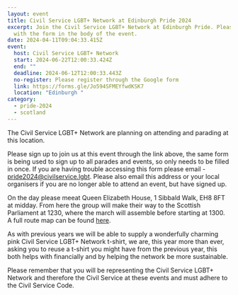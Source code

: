 ```yaml
---
layout: event
title: Civil Service LGBT+ Network at Edinburgh Pride 2024
excerpt: Join the Civil Service LGBT+ Network at Edinburgh Pride. Please sign up
  with the form in the body of the event.
date: 2024-04-11T09:04:33.415Z
event:
  host: Civil Service LGBT+ Network
  start: 2024-06-22T12:00:33.424Z
  end: ""
  deadline: 2024-06-12T12:00:33.443Z
  no-register: Please register through the Google form
  link: https://forms.gle/Jo594SFMEYfwdKSK7
  location: "Edinburgh "
category:
  - pride-2024
  - scotland
---
```

The Civil Service LGBT+ Network are planning on attending and parading at this location.

Please sign up to join us at this event through the link above, the same form is being used to sign up to all parades and events, so only needs to be filled in once. If you are having trouble accessing this form please email - [pride2024@civilservice.lgbt](mailto:pride2024@civilservice.lgbt). Please also email this address or your local organisers if you are no longer able to attend an event, but have signed up.

O﻿n the day please meeat Queen Elizabeth House, 1 Sibbald Walk, EH8 8FT at midday. From here the group will make their way to the Scottish Parliament at 1230, where the march will assemble before starting at 1300. A full route map can be found [here](https://www.prideedinburgh.org/the-march/).

As with previous years we will be able to supply a wonderfully charming pink Civil Service LGBT+ Network t-shirt, we are, this year more than ever, asking you to reuse a t-shirt you might have from the previous year, this both helps with financially and by helping the network be more sustainable. 

Please remember that you will be representing the Civil Service LGBT+ Network and therefore the Civil Service at these events and must adhere to the Civil Service Code.